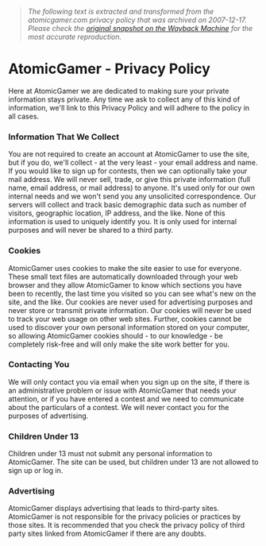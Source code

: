 > *The following text is extracted and transformed from the atomicgamer.com privacy policy that was archived on 2007-12-17. Please check the [original snapshot on the Wayback Machine](https://web.archive.org/web/20071217033758id_/http%3A//www.atomicgamer.com/privacyPolicy.php) for the most accurate reproduction.*

# AtomicGamer - Privacy Policy

Here at AtomicGamer we are dedicated to making sure your private information stays private. Any time we ask to collect any of this kind of information, we'll link to this Privacy Policy and will adhere to the policy in all cases. 

### Information That We Collect

You are not required to create an account at AtomicGamer to use the site, but if you do, we'll collect - at the very least - your email address and name. If you would like to sign up for contests, then we can optionally take your mail address. We will never sell, trade, or give this private information (full name, email address, or mail address) to anyone. It's used only for our own internal needs and we won't send you any unsolicited correspondence. Our servers will collect and track basic demographic data such as number of visitors, geographic location, IP address, and the like. None of this information is used to uniquely identify you. It is only used for internal purposes and will never be shared to a third party. 

### Cookies

AtomicGamer uses cookies to make the site easier to use for everyone. These small text files are automatically downloaded through your web browser and they allow AtomicGamer to know which sections you have been to recently, the last time you visited so you can see what's new on the site, and the like. Our cookies are never used for advertising purposes and never store or transmit private information. Our cookies will never be used to track your web usage on other web sites. Further, cookies cannot be used to discover your own personal information stored on your computer, so allowing AtomicGamer cookies should - to our knowledge - be completely risk-free and will only make the site work better for you. 

### Contacting You

We will only contact you via email when you sign up on the site, if there is an administrative problem or issue with AtomicGamer that needs your attention, or if you have entered a contest and we need to communicate about the particulars of a contest. We will never contact you for the purposes of advertising. 

### Children Under 13

Children under 13 must not submit any personal information to AtomicGamer. The site can be used, but children under 13 are not allowed to sign up or log in. 

### Advertising

AtomicGamer displays advertising that leads to third-party sites. AtomicGamer is not responsible for the privacy policies or practices by those sites. It is recommended that you check the privacy policy of third party sites linked from AtomicGamer if there are any doubts. 
